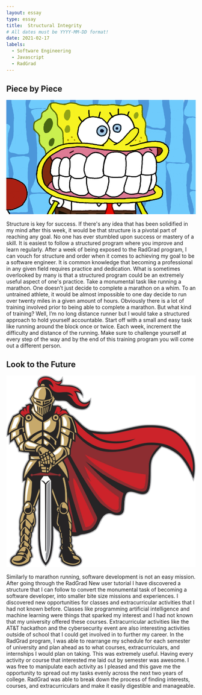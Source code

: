 ```yaml
---
layout: essay
type: essay
title:  Structural Integrity
# All dates must be YYYY-MM-DD format!
date: 2021-02-17
labels:
  - Software Engineering
  - Javascript
  - RadGrad
---
```



## Piece by Piece

<img class="ui medium right floated image" src="/images/spongebob.png">

Structure is key for success. If there's any idea that has been solidified in my mind after this week, it would be that structure is a pivotal part of reaching any goal. No one has ever stumbled upon success or mastery of a skill. It is easiest to follow a structured program where you improve and learn regularly. After a week of being exposed to the RadGrad program, I can vouch for structure and order when it comes to achieving my goal to be a software engineer. It is common knowledge that becoming a professional in any given field requires practice and dedication. What is sometimes overlooked by many is that a structured program could be an extremely useful aspect of one's practice. Take a monumental task like running a marathon. One doesn’t just decide to complete a marathon on a whim. To an untrained athlete, it would be almost impossible to one day decide to run over twenty miles in a given amount of hours. Obviously there is a lot of training involved prior to being able to complete a marathon. But what kind of training? Well, I’m no long distance runner but I would take a structured approach to hold yourself accountable. Start off with a small and easy task like running around the block once or twice. Each week, increment the difficulty and distance of the running. Make sure to challenge yourself at every step of the way and by the end of this training program you will come out a different person. 

## Look to the Future

<img class="ui medium left floated image" src="/images/knight2.jpg">

Similarly to marathon running, software development is not an easy mission. After going through the RadGrad New user tutorial I have discovered a structure that I can follow to convert the monumental task of becoming a software developer, into smaller bite size missions and experiences. I discovered new opportunities for classes and extracurricular activities that I had not known before. Classes like programming artificial intelligence and machine learning were things that sparked my interest and I had not known that my university offered these courses. Extracurricular activities like the AT&T hackathon and the cybersecurity event are also interesting activities outside of school that I could get involved in to further my career. In the RadGrad program, I was able to rearrange my schedule for each semester of university and plan ahead as to what courses, extracurriculars, and internships I would plan on taking. This was extremely useful. Having every activity or course that interested me laid out by semester was awesome. I was free to manipulate each activity as I pleased and this gave me the opportunity to spread out my tasks evenly across the next two years of college. RadGrad was able to break down the process of finding interests, courses, and extracurriculars and make it easily digestible and manageable. 

